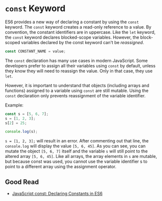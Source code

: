# `const` Keyword

ES6 provides a new way of declaring a constant by using the `const` keyword. The `const` keyword creates a read-only reference to a value. By convention, the constant identifiers are in uppercase. Like the `let` keyword, the `const` keyword declares blocked-scope variables. However, the block-scoped variables declared by the const keyword can't be *reassigned*.

```javascript
const CONSTANT_NAME = value;
```

The `const` declaration has many use cases in modern JavaScript. Some developers prefer to assign all their variables using `const` by default, unless they know they will need to reassign the value. Only in that case, they use `let`.

However, it is important to understand that objects (including arrays and functions) assigned to a variable using `const` are still mutable. Using the `const` declaration only prevents reassignment of the variable identifier.

Example:
```javascript
const s = [5, 6, 7];
s = [1, 2, 3];
s[2] = 25;

console.log(s);
```

`s = [1, 2, 3];` will result in an error. After commenting out that line, the `console.log` will display the value `[5, 6, 45]`. As you can see, you can mutate the object `[5, 6, 7]` itself and the variable `s` will still point to the altered array `[5, 6, 45]`. Like all arrays, the array elements in `s` are mutable, but because const was used, you cannot use the variable identifier s to point to a different array using the assignment operator.

## Good Read
* [JavaScript const: Declaring Constants in ES6](https://www.javascripttutorial.net/es6/javascript-const/)
